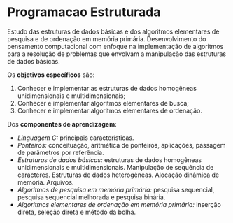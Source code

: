# Programacao Estruturada
Estudo das estruturas de dados básicas e dos algoritmos elementares de pesquisa e de ordenação em memória primária. Desenvolvimento do pensamento computacional com enfoque na implementação de algoritmos para a resolução de problemas que envolvam a manipulação das estruturas de dados básicas.

Os **objetivos específicos** são:
1. Conhecer e implementar as estruturas de dados homogêneas unidimensionais e multidimensionais;
2. Conhecer e implementar algoritmos elementares de busca;
3. Conhecer e implementar algoritmos elementares de ordenação.

Dos **componentes de aprendizagem**:
- *Linguagem C:* principais características.
- *Ponteiros:* conceituação, aritmética de ponteiros, aplicações, passagem de parâmetros por referência.
- *Estruturas de dados básicas:* estruturas de dados homogêneas unidimensionais e multidimensionais. Manipulação de sequência de caracteres. Estruturas de dados heterogêneas. Alocação dinâmica de memória. Arquivos.
- *Algoritmos de pesquisa em memória primária:* pesquisa sequencial, pesquisa sequencial melhorada e pesquisa binária.
- *Algoritmos elementares de ordenação em memória primária:* inserção direta, seleção direta e método da bolha.
